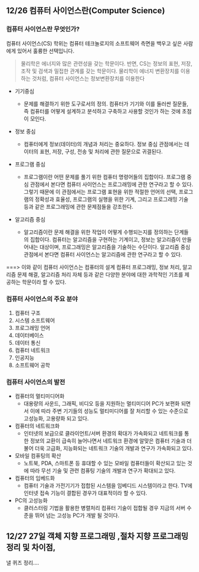 ## 12/26 컴퓨터  사이언스란(Computer Science)

### 컴퓨터 사이언스란 무엇인가?

컴퓨터 사이언스(CS) 학위는 컴퓨터 테크놀로지의 소프트웨어 측면을 백우고 싶은 사람에게 있어서 훌륭한 선택입니다. 

>  물리학은 에너지와 많은 관련성을 갖는 학문이다. 반면, CS는 정보의 표현, 저장, 조작 및 검색과 밀접한 관계를 갖는 학문이다. 물리학이 에너지 변환장치를 이용하는 것처럼, 컴퓨터 사이언스는 정보변환장치를 이용한다



- 기기중심
  - 문제를 해결하기 위한 도구로서의 정의. 컴퓨터가 기기와 이를 둘러싼 질문들, 즉 컴퓨터를 어떻게 설계하고 분석하고 구축하고 사용할 것인가 하는 것에 초점이 모인다.

- 정보 중심
  - 컴퓨터에게 정보(데이터)의 개념과 처리는 중요하다. 정보 중심 관점에서는 데이터의 표현, 저장, 구성, 전송 및  처리에 관한 질문으로 귀결된다.

- 프로그램 중심
  - 프로그램이란 어떤 문제를 풀기 위한 컴퓨터 명령어들의 집합이다. 프로그램 중심 관점에서 본다면 컴퓨터 사이언스는 프로그래밍에 관한 연구라고 할 수 있다. 그렇기 때문에 이 관점에서는 프로그램 표현을 위한 적절한 언어의 선택, 프로그램의 정확성과 효율성, 프로그램의 실행을 위한 기계, 그리고 프로그래밍 기술 등과 같은 프로그래밍에 관한 문제점들을 강조한다.
- 알고리즘 중심
  - 알고리즘이란 문제 해결을 위한 작업이 어떻게 수행되는지를 정의하는 단계들의 집합이다. 컴퓨터는 알고리즘을 구현하는 기계이고, 정보는 알고리즘이 만들어내는 대상이며, 프로그래밍은 알고리즘을 기술하는 수단이다. 알고리즘 중심 관점에서 본다면 컴퓨터 사이언스는 알고리즘에 관한 연구라고 할 수 있다.

===> 이와 같이 컴퓨터 사이언스는 컴퓨터의 설계 컴퓨터 프로그래밍, 정보 처리, 알고리즘 문제 해결, 알고리즘 처리 자체 등과 같은 다양한 분야에 대한 과학적인 기초를 제공하는 학문이라 할 수 있다.



### 컴퓨터 사이언스의 주요 분야

1) 컴퓨터 구조
2) 시스템 소프트웨어
3) 프로그래밍 언어
4) 데이터베이스
5) 데이터 통신
6) 컴퓨터 네트워크
7) 인공지능
8) 소프트웨어 공학



### 컴퓨터 사이언스의 발전

- 컴퓨터의 멀티미디어화
  - 대용량의 사운드, 그래픽, 비디오 등을 지원하는 멀티미디어 PC가 보편화 되면서 이에 따라 주변 기기들의 성능도 멀티미디어를 잘 처리할 수 있는 수준으로 고성능화, 고용량화 되고 있다.
- 컴퓨터의 네트워크화
  - 인터넷의 보급으로 클라이언트/서버 환경의 확대가 가속화되고 네트워크를 통한 정보의  교환이 급속히 늘어나면서 네트워크 환경에 알맞은 컴퓨터 기술과 더불어 더욱 고급화, 지능화되는 네트워크 기술의 개발과 연구가 가속화되고 있다.
- 모바일 컴퓨팅의 확산
  - 노트북, PDA, 스마트폰 등 휴대할 수 있는 모바일 컴퓨터들이 확산되고 있는 것에 따라 무선 기술 및 관련 컴퓨팅 기술의 개발과 연구가 확대되고 있다.
- 컴퓨터의 임베드화 
  - 컴퓨터 기술과 가전기기가 접합된 시스템을 임베디드 시스템이라고 한다. TV에 인터넷 접속 기능이 결합된 경우가 대표적이라 할 수 있다.
- PC의 고성능화
  - 클러스터링 기법을 활용한 병렬처리 컴퓨터 기술이 접합될 경우 지금의 서버 수준을 뛰어 넘는 고성능 PC가 개발 될 것이다.



## 12/27 27일 객체 지향 프로그래밍 ,절차 지향 프로그래밍 정리 및 차이점,

낼 퀴즈 정리....